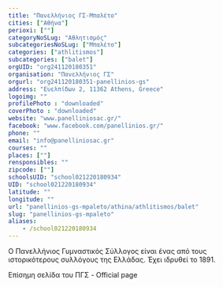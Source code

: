 ```yaml
---
title: "Πανελλήνιος ΓΣ-Μπαλέτο"
cities: ["Αθήνα"]
perioxi: [""]
categoryNoSLug: "Αθλητισμός"
subcategoriesNoSLug: ["Μπαλέτο"]
categories: ["athlitismos"]
subcategories: ["balet"]
orgUID: "org241120180351"
organisation: "Πανελλήνιος ΓΣ"
orgurl: "org241120180351-panellinios-gs"
address: "Ευελπίδων 2, 11362 Athens, Greece"
logoimg: ""
profilePhoto : "downloaded"
coverPhoto : "downloaded"
website: "www.panelliniosac.gr/"
facebook: "www.facebook.com/panellinios.gr/"
phone: ""
email: "info@panelliniosac.gr"
courses: ""
places: [""]
rensponsibles: ""
zipcode: [""]
schoolsUID: "school021220180934"
UID: "school021220180934"
latitude: ""
longitude: ""
url: "panellinios-gs-mpaleto/athina/athlitismos/balet"
slug: "panellinios-gs-mpaleto"
aliases:
    - /school021220180934
---
```



Ο Πανελλήνιος Γυμναστικός Σύλλογος είναι ένας από τους ιστορικότερους συλλόγους της Ελλάδας. Έχει ιδρυθεί το 1891.

Επίσημη σελίδα του ΠΓΣ - Official page
